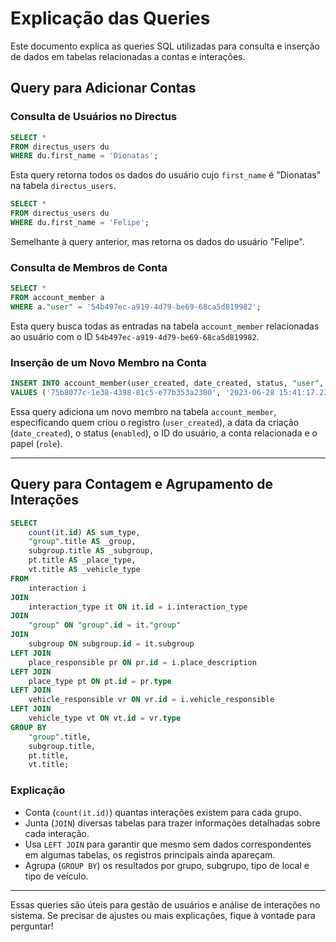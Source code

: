 # Explicação das Queries

Este documento explica as queries SQL utilizadas para consulta e inserção de dados em tabelas relacionadas a contas e interações.

## Query para Adicionar Contas

### **Consulta de Usuários no Directus**

```sql
SELECT *
FROM directus_users du
WHERE du.first_name = 'Dionatas';
```

Esta query retorna todos os dados do usuário cujo `first_name` é "Dionatas" na tabela `directus_users`.

```sql
SELECT *
FROM directus_users du
WHERE du.first_name = 'Felipe';
```

Semelhante à query anterior, mas retorna os dados do usuário "Felipe".

### **Consulta de Membros de Conta**

```sql
SELECT *
FROM account_member a
WHERE a."user" = '54b497ec-a919-4d79-be69-68ca5d819982';
```

Esta query busca todas as entradas na tabela `account_member` relacionadas ao usuário com o ID `54b497ec-a919-4d79-be69-68ca5d819982`.

### **Inserção de um Novo Membro na Conta**

```sql
INSERT INTO account_member(user_created, date_created, status, "user", account, role)
VALUES ('75b8077c-1e38-4398-81c5-e77b353a2300', '2023-06-28 15:41:17.239+00', 'enabled', '54b497ec-a919-4d79-be69-68ca5d819982', '53de458a-4173-47a7-9c61-fca67bee126c', '629f1ef8-e1e4-46a9-b221-9eca294a200f');
```

Essa query adiciona um novo membro na tabela `account_member`, especificando quem criou o registro (`user_created`), a data da criação (`date_created`), o status (`enabled`), o ID do usuário, a conta relacionada e o papel (`role`).

---

## Query para Contagem e Agrupamento de Interações

```sql
SELECT
    count(it.id) AS sum_type,
    "group".title AS _group,
    subgroup.title AS _subgroup,
    pt.title AS _place_type,
    vt.title AS _vehicle_type
FROM
    interaction i
JOIN
    interaction_type it ON it.id = i.interaction_type
JOIN
    "group" ON "group".id = it."group"
JOIN
    subgroup ON subgroup.id = it.subgroup
LEFT JOIN
    place_responsible pr ON pr.id = i.place_description
LEFT JOIN
    place_type pt ON pt.id = pr.type
LEFT JOIN
    vehicle_responsible vr ON vr.id = i.vehicle_responsible
LEFT JOIN
    vehicle_type vt ON vt.id = vr.type
GROUP BY
    "group".title,
    subgroup.title,
    pt.title,
    vt.title;
```

### **Explicação**

- Conta (`count(it.id)`) quantas interações existem para cada grupo.
- Junta (`JOIN`) diversas tabelas para trazer informações detalhadas sobre cada interação.
- Usa `LEFT JOIN` para garantir que mesmo sem dados correspondentes em algumas tabelas, os registros principais ainda apareçam.
- Agrupa (`GROUP BY`) os resultados por grupo, subgrupo, tipo de local e tipo de veículo.

---

Essas queries são úteis para gestão de usuários e análise de interações no sistema. Se precisar de ajustes ou mais explicações, fique à vontade para perguntar!
